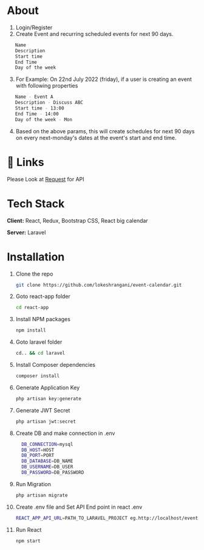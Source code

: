 # About
1. Login/Register
2. Create Event and recurring scheduled events for next 90 days.
```sh
   Name
   Description
   Start time
   End Time
   Day of the week
```
3. For Example: On 22nd July 2022 (friday), if a user is creating an event with following properties  
```sh
   Name - Event A
   Description - Discuss ABC
   Start time - 13:00
   End Time - 14:00
   Day of the week - Mon
```
4. Based on the above params, this will create schedules for next 90 days on every next-monday's dates at the event's start and end time. 

# 🔗 Links
Please Look at [Request](https://github.com/lokeshrangani/event-calendar/blob/master/request.txt) for API 

# Tech Stack
**Client:** React, Redux, Bootstrap CSS, React big calendar

**Server:** Laravel

# Installation

1. Clone the repo
   ```sh
   git clone https://github.com/lokeshrangani/event-calendar.git
   ```
2. Goto react-app folder 
   ```sh
   cd react-app
   ```
3. Install NPM packages
   ```sh
   npm install
   ```
4. Goto laravel folder 
   ```sh
   cd.. && cd laravel
   ```
5. Install Composer dependencies
   ```sh
   composer install
   ```
6. Generate Application Key
    ```sh
    php artisan key:generate
    ```
7. Generate JWT Secret
    ```sh
    php artisan jwt:secret
    ```
8. Create DB and make connection in .env
    ```sh
      DB_CONNECTION=mysql
      DB_HOST=HOST
      DB_PORT=PORT
      DB_DATABASE=DB_NAME
      DB_USERNAME=DB_USER
      DB_PASSWORD=DB_PASSWORD
    ```
9. Run Migration
    ```sh
    php artisan migrate
    ```
10. Create .env file and Set API End point in react .env
    ```sh
    REACT_APP_API_URL=PATH_TO_LARAVEL_PROJECT eg.http://localhost/event-calendar/laravel
    ```
11. Run React
    ```sh
    npm start
    ```
